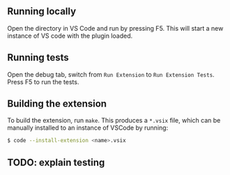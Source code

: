 ## Running locally

Open the directory in VS Code and run by pressing F5. This will start a new instance of VS code with the plugin loaded.

## Running tests

Open the debug tab, switch from `Run Extension` to `Run Extension Tests`.
Press F5 to run the tests.

## Building the extension

To build the extension, run `make`. This produces a `*.vsix` file, which
can be manually installed to an instance of VSCode by running:

```sh
$ code --install-extension <name>.vsix
```

## TODO: explain testing
